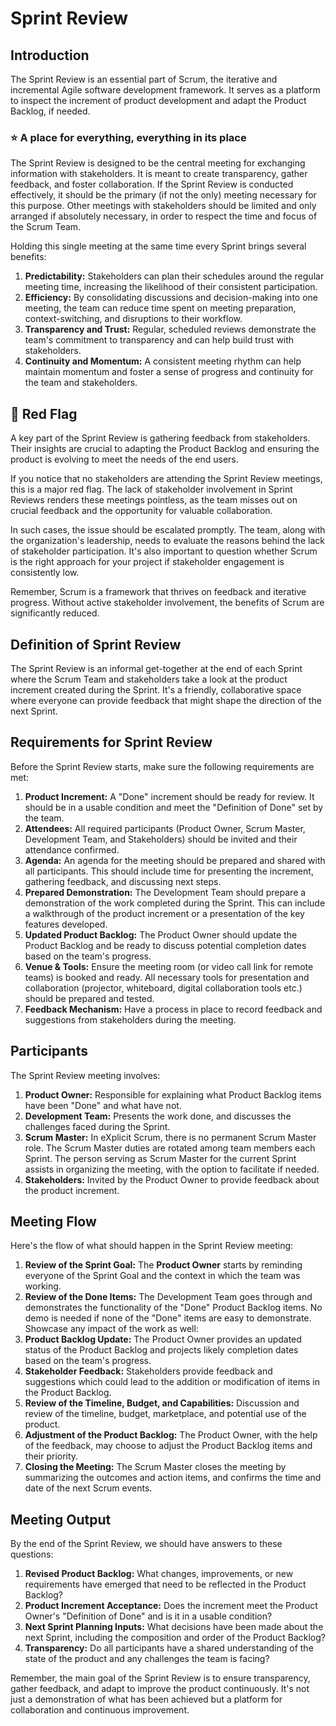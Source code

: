 # Sprint Review

## Introduction

The Sprint Review is an essential part of Scrum, the iterative and incremental Agile software development framework. It serves as a platform to inspect the increment of product development and adapt the Product Backlog, if needed.

### ⭐ A place for everything, everything in its place

The Sprint Review is designed to be the central meeting for exchanging information with stakeholders. It is meant to create transparency, gather feedback, and foster collaboration. If the Sprint Review is conducted effectively, it should be the primary (if not the only) meeting necessary for this purpose. Other meetings with stakeholders should be limited and only arranged if absolutely necessary, in order to respect the time and focus of the Scrum Team.

Holding this single meeting at the same time every Sprint brings several benefits:

1. **Predictability:** Stakeholders can plan their schedules around the regular meeting time, increasing the likelihood of their consistent participation.
2. **Efficiency:** By consolidating discussions and decision-making into one meeting, the team can reduce time spent on meeting preparation, context-switching, and disruptions to their workflow.
3. **Transparency and Trust:** Regular, scheduled reviews demonstrate the team's commitment to transparency and can help build trust with stakeholders.
4. **Continuity and Momentum:** A consistent meeting rhythm can help maintain momentum and foster a sense of progress and continuity for the team and stakeholders.


## 🚩 Red Flag

A key part of the Sprint Review is gathering feedback from stakeholders. Their insights are crucial to adapting the Product Backlog and ensuring the product is evolving to meet the needs of the end users.

If you notice that no stakeholders are attending the Sprint Review meetings, this is a major red flag. The lack of stakeholder involvement in Sprint Reviews renders these meetings pointless, as the team misses out on crucial feedback and the opportunity for valuable collaboration.

In such cases, the issue should be escalated promptly. The team, along with the organization's leadership, needs to evaluate the reasons behind the lack of stakeholder participation. It's also important to question whether Scrum is the right approach for your project if stakeholder engagement is consistently low.

Remember, Scrum is a framework that thrives on feedback and iterative progress. Without active stakeholder involvement, the benefits of Scrum are significantly reduced.


## Definition of Sprint Review

The Sprint Review is an informal get-together at the end of each Sprint where the Scrum Team and stakeholders take a look at the product increment created during the Sprint. It's a friendly, collaborative space where everyone can provide feedback that might shape the direction of the next Sprint.

## Requirements for Sprint Review

Before the Sprint Review starts, make sure the following requirements are met:

1. **Product Increment:** A "Done" increment should be ready for review. It should be in a usable condition and meet the "Definition of Done" set by the team.
2. **Attendees:** All required participants (Product Owner, Scrum Master, Development Team, and Stakeholders) should be invited and their attendance confirmed.
3. **Agenda:** An agenda for the meeting should be prepared and shared with all participants. This should include time for presenting the increment, gathering feedback, and discussing next steps.
4. **Prepared Demonstration:** The Development Team should prepare a demonstration of the work completed during the Sprint. This can include a walkthrough of the product increment or a presentation of the key features developed.
5. **Updated Product Backlog:** The Product Owner should update the Product Backlog and be ready to discuss potential completion dates based on the team's progress.
6. **Venue & Tools:** Ensure the meeting room (or video call link for remote teams) is booked and ready. All necessary tools for presentation and collaboration (projector, whiteboard, digital collaboration tools etc.) should be prepared and tested.
7. **Feedback Mechanism:** Have a process in place to record feedback and suggestions from stakeholders during the meeting.


## Participants

The Sprint Review meeting involves:

1. **Product Owner:** Responsible for explaining what Product Backlog items have been "Done" and what have not.
2. **Development Team:** Presents the work done, and discusses the challenges faced during the Sprint.
3. **Scrum Master:** In eXplicit Scrum, there is no permanent Scrum Master role. The Scrum Master duties are rotated among team members each Sprint. The person serving as Scrum Master for the current Sprint assists in organizing the meeting, with the option to facilitate if needed.
4. **Stakeholders:** Invited by the Product Owner to provide feedback about the product increment.



## Meeting Flow

Here's the flow of what should happen in the Sprint Review meeting:

1. **Review of the Sprint Goal:** The **Product Owner** starts by reminding everyone of the Sprint Goal and the context in which the team was working.
2. **Review of the Done Items:** The Development Team goes through and demonstrates the functionality of the "Done" Product Backlog items. No demo is needed if none of the "Done" items are easy to demonstrate. Showcase any impact of the work as well:
3. **Product Backlog Update:** The Product Owner provides an updated status of the Product Backlog and projects likely completion dates based on the team's progress.
4. **Stakeholder Feedback:** Stakeholders provide feedback and suggestions which could lead to the addition or modification of items in the Product Backlog.
5. **Review of the Timeline, Budget, and Capabilities:** Discussion and review of the timeline, budget, marketplace, and potential use of the product.
6. **Adjustment of the Product Backlog:** The Product Owner, with the help of the feedback, may choose to adjust the Product Backlog items and their priority.
7. **Closing the Meeting:** The Scrum Master closes the meeting by summarizing the outcomes and action items, and confirms the time and date of the next Scrum events.

## Meeting Output

By the end of the Sprint Review, we should have answers to these questions:

1. **Revised Product Backlog:** What changes, improvements, or new requirements have emerged that need to be reflected in the Product Backlog?
2. **Product Increment Acceptance:** Does the increment meet the Product Owner's "Definition of Done" and is it in a usable condition?
3. **Next Sprint Planning Inputs:** What decisions have been made about the next Sprint, including the composition and order of the Product Backlog?
4. **Transparency:** Do all participants have a shared understanding of the state of the product and any challenges the team is facing?


Remember, the main goal of the Sprint Review is to ensure transparency, gather feedback, and adapt to improve the product continuously. It's not just a demonstration of what has been achieved but a platform for collaboration and continuous improvement.
